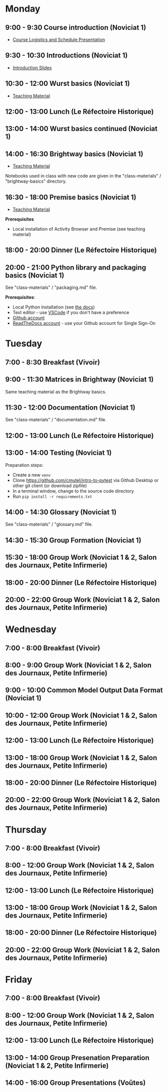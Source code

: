 # Monday

## 9:00 - 9:30 Course introduction (Noviciat 1)

* [Course Logistics and Schedule Presentation](https://docs.google.com/presentation/d/1z3JZPQE9w0Nf2U1CT-5EqsDmDKvJgrcEDx-6g2oJPaQ/edit?usp=sharing)

## 9:30 - 10:30 Introductions (Noviciat 1)

* [Introduction Slides](https://docs.google.com/presentation/d/1gnLmrb3_ZukjD_8U0UuhpsqBOOF-Y0oIx-bOlhai_nE/edit?usp=sharing)

## 10:30 - 12:00 Wurst basics (Noviciat 1)

* [Teaching Material](https://github.com/romainsacchi/wurst-premise-training-2024)

## 12:00 - 13:00 Lunch (Le Réfectoire Historique)

## 13:00 - 14:00 Wurst basics continued (Noviciat 1)

## 14:00 - 16:30 Brightway basics (Noviciat 1)

* [Teaching Material](https://github.com/brightway-lca/from-the-ground-up)

Notebooks used in class with new code are given in the "class-materials" / "brightway-basics" directory.

## 16:30 - 18:00 Premise basics (Noviciat 1)

* [Teaching Material](https://github.com/romainsacchi/wurst-premise-training-2024)

**Prerequisites**

* Local installation of Activity Browser and Premise (see teaching material)

## 18:00 - 20:00 Dinner (Le Réfectoire Historique)

## 20:00 - 21:00 Python library and packaging basics (Noviciat 1)

See "class-materials" / "packaging.md" file.

**Prerequisites**:

* Local Python installation (see [the docs](https://docs.brightway.dev/en/latest/content/installation/index.html))
* Text editor - use [VSCode](https://code.visualstudio.com/) if you don't have a preference
* [Github account](https://github.com/)
* [ReadTheDocs account](https://about.readthedocs.com/) - use your Github account for Single Sign-On

# Tuesday

## 7:00 - 8:30 Breakfast (Vivoir)

## 9:00 - 11:30 Matrices in Brightway (Noviciat 1)

Same teaching material as the Brightway basics.

## 11:30 - 12:00 Documentation (Noviciat 1)

See "class-materials" / "documentation.md" file.

## 12:00 - 13:00 Lunch (Le Réfectoire Historique)

## 13:00 - 14:00 Testing (Noviciat 1)

Preparation steps:

* Create a new `venv`
* Clone https://github.com/cmutel/intro-to-pytest via Github Desktop or other git client (or download zipfile)
* In a terminal window, change to the source code directory
* Run `pip install -r requirements.txt`

## 14:00 - 14:30 Glossary (Noviciat 1)

See "class-materials" / "glossary.md" file.

## 14:30 - 15:30 Group Formation (Noviciat 1)

## 15:30 - 18:00 Group Work (Noviciat 1 & 2, Salon des Journaux, Petite Infirmerie)

## 18:00 - 20:00 Dinner (Le Réfectoire Historique)

## 20:00 - 22:00 Group Work (Noviciat 1 & 2, Salon des Journaux, Petite Infirmerie)

# Wednesday

## 7:00 - 8:00 Breakfast (Vivoir)

## 8:00 - 9:00 Group Work (Noviciat 1 & 2, Salon des Journaux, Petite Infirmerie)

## 9:00 - 10:00 Common Model Output Data Format (Noviciat 1)

## 10:00 - 12:00 Group Work (Noviciat 1 & 2, Salon des Journaux, Petite Infirmerie)

## 12:00 - 13:00 Lunch (Le Réfectoire Historique)

## 13:00 - 18:00 Group Work (Noviciat 1 & 2, Salon des Journaux, Petite Infirmerie)

## 18:00 - 20:00 Dinner (Le Réfectoire Historique)

## 20:00 - 22:00 Group Work (Noviciat 1 & 2, Salon des Journaux, Petite Infirmerie)

# Thursday

## 7:00 - 8:00 Breakfast (Vivoir)

## 8:00 - 12:00 Group Work (Noviciat 1 & 2, Salon des Journaux, Petite Infirmerie)

## 12:00 - 13:00 Lunch (Le Réfectoire Historique)

## 13:00 - 18:00 Group Work (Noviciat 1 & 2, Salon des Journaux, Petite Infirmerie)

## 18:00 - 20:00 Dinner (Le Réfectoire Historique)

## 20:00 - 22:00 Group Work (Noviciat 1 & 2, Salon des Journaux, Petite Infirmerie)

# Friday

## 7:00 - 8:00 Breakfast (Vivoir)

## 8:00 - 12:00 Group Work (Noviciat 1 & 2, Salon des Journaux, Petite Infirmerie)

## 12:00 - 13:00 Lunch (Le Réfectoire Historique)

## 13:00 - 14:00 Group Presenation Preparation (Noviciat 1 & 2, Petite Infirmerie)

## 14:00 - 16:00 Group Presentations (Voûtes)
